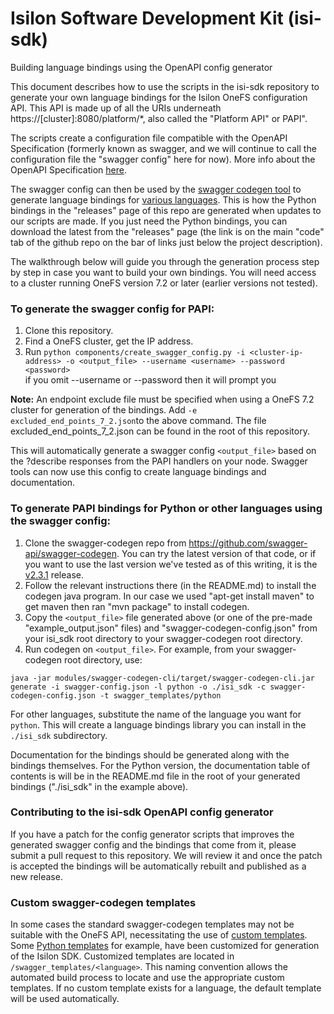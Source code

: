 # Isilon Software Development Kit (isi-sdk)
Building language bindings using the OpenAPI config generator

This document describes how to use the scripts in the isi-sdk repository to generate your own language bindings for the Isilon OneFS configuration API.  This API is made up of all the URIs underneath https://[cluster]:8080/platform/*, also called the "Platform API" or PAPI".

The scripts create a configuration file compatible with the OpenAPI Specification (formerly known as swagger, and we will continue to call the configuration file the "swagger config" here for now).  More info about the OpenAPI Specification [here](https://github.com/OAI/OpenAPI-Specification).

The swagger config can then be used by the [swagger codegen tool](https://github.com/swagger-api/swagger-codegen) to generate language bindings for [various languages](https://github.com/swagger-api/swagger-codegen#customizing-the-generator).  This is how the Python bindings in the "releases" page of this repo are generated when updates to our scripts are made.  If you just need the Python bindings, you can download the latest from the "releases" page (the link is on the main "code" tab of the github repo on the bar of links just below the project description).

The walkthrough below will guide you through the generation process step by step in case you want to build your own bindings.  You will need access to a cluster running OneFS version 7.2 or later (earlier versions not tested).

### To generate the swagger config for PAPI:

1. Clone this repository.
2. Find a OneFS cluster, get the IP address.
3. Run `python components/create_swagger_config.py -i <cluster-ip-address> -o <output_file> --username <username> --password <password>` <br> if you omit --username or --password then it will prompt you

**Note:** An endpoint exclude file must be specified when using a OneFS 7.2 cluster for generation of the bindings. Add `-e excluded_end_points_7_2.json`to the above command. The file excluded_end_points_7_2.json can be found in the root of this repository.

This will automatically generate a swagger config `<output_file>` based on the ?describe responses from the PAPI handlers on your node.  Swagger tools can now use this config to create language bindings and documentation.

### To generate PAPI bindings for Python or other languages using the swagger config:
1. Clone the swagger-codegen repo from https://github.com/swagger-api/swagger-codegen.  You can try the latest version of that code, or if you want to use the last version we've tested as of this writing, it is the [v2.3.1](https://github.com/swagger-api/swagger-codegen/releases/tag/v2.3.1) release.
2. Follow the relevant instructions there (in the README.md) to install the codegen java program.  In our case we used "apt-get install maven" to get maven then ran "mvn package" to install codegen.
3. Copy the `<output_file>` file generated above (or one of the pre-made "example_output.json" files) and "swagger-codegen-config.json" from your isi_sdk root directory to your swagger-codegen root directory.
4. Run codegen on `<output_file>`.  For example, from your swagger-codegen root directory, use:

`java -jar modules/swagger-codegen-cli/target/swagger-codegen-cli.jar generate -i swagger-config.json -l python -o ./isi_sdk -c swagger-codegen-config.json -t swagger_templates/python`

For other languages, substitute the name of the language you want for `python`.  This will create a language bindings library you can install in the `./isi_sdk` subdirectory.

Documentation for the bindings should be generated along with the bindings themselves.  For the Python version, the documentation table of contents is will be in the README.md file in the root of your generated bindings ("./isi_sdk" in the example above).

### Contributing to the isi-sdk OpenAPI config generator

If you have a patch for the config generator scripts that improves the generated swagger config and the bindings that come from it, please submit a pull request to this repository.  We will review it and once the patch is accepted the bindings will be automatically rebuilt and published as a new release.

### Custom swagger-codegen templates

In some cases the standard swagger-codegen templates may not be suitable with the OneFS API, necessitating the use of [custom templates](https://github.com/swagger-api/swagger-codegen/wiki/Building-your-own-Templates). Some [Python templates](./swagger_templates/python) for example, have been customized for generation of the Isilon SDK. Customized templates are located in `/swagger_templates/<language>`. This naming convention allows the automated build process to locate and use the appropriate custom templates. If no custom template exists for a language, the default template will be used automatically.

